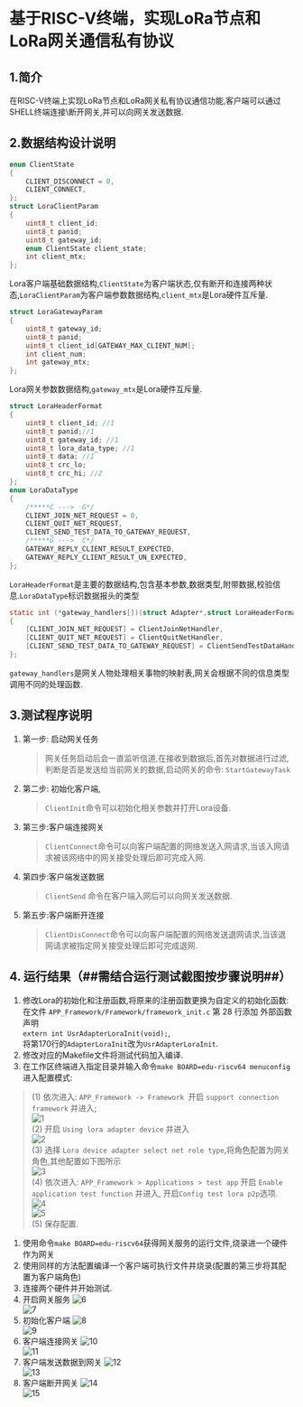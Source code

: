 # 基于RISC-V终端，实现LoRa节点和LoRa网关通信私有协议

## 1.简介
在RISC-V终端上实现LoRa节点和LoRa网关私有协议通信功能,客户端可以通过SHELL终端连接\断开网关,并可以向网关发送数据.

## 2.数据结构设计说明

```c
enum ClientState
{
    CLIENT_DISCONNECT = 0,
    CLIENT_CONNECT,
};
struct LoraClientParam 
{
    uint8_t client_id;
    uint8_t panid;
    uint8_t gateway_id;
    enum ClientState client_state;
    int client_mtx;
};
```
Lora客户端基础数据结构,`ClientState`为客户端状态,仅有断开和连接两种状态,`LoraClientParam`为客户端参数数据结构,`client_mtx`是Lora硬件互斥量.
```c
struct LoraGatewayParam 
{
    uint8_t gateway_id;
    uint8_t panid;
    uint8_t client_id[GATEWAY_MAX_CLIENT_NUM];
    int client_num;
    int gateway_mtx;
};
```
Lora网关参数数据结构,`gateway_mtx`是Lora硬件互斥量.
```c
struct LoraHeaderFormat
{
    uint8_t client_id; //1
    uint8_t panid;//1
    uint8_t gateway_id; //1
    uint8_t lora_data_type; //1
    uint8_t data; //1
    uint8_t crc_lo;
    uint8_t crc_hi; //2
};
enum LoraDataType
{
    /*****C --->  G*/
    CLIENT_JOIN_NET_REQUEST = 0,
    CLIENT_QUIT_NET_REQUEST,
    CLIENT_SEND_TEST_DATA_TO_GATEWAY_REQUEST,
    /*****G --->  C*/
    GATEWAY_REPLY_CLIENT_RESULT_EXPECTED,
    GATEWAY_REPLY_CLIENT_RESULT_UN_EXPECTED,
};
```
`LoraHeaderFormat`是主要的数据结构,包含基本参数,数据类型,附带数据,校验信息.`LoraDataType`标识数据报头的类型

```c
static int (*gateway_handlers[])(struct Adapter*,struct LoraHeaderFormat*) = 
{
    [CLIENT_JOIN_NET_REQUEST] = ClientJoinNetHandler,
    [CLIENT_QUIT_NET_REQUEST] = ClientQuitNetHandler,
    [CLIENT_SEND_TEST_DATA_TO_GATEWAY_REQUEST] = ClientSendTestDataHandler,
};
```
`gateway_handlers`是网关人物处理相关事物的映射表,网关会根据不同的信息类型调用不同的处理函数.

## 3.测试程序说明

1. 第一步: 启动网关任务
    > 网关任务启动后会一直监听信道,在接收到数据后,首先对数据进行过滤,判断是否是发送给当前网关的数据,启动网关的命令: `StartGatewayTask`
2. 第二步: 初始化客户端,
   > `ClientInit`命令可以初始化相关参数并打开Lora设备.
3. 第三步:客户端连接网关
   > `ClientConnect`命令可以向客户端配置的网络发送入网请求,当该入网请求被该网络中的网关接受处理后即可完成入网.
4. 第四步:客户端发送数据
   > `ClientSend` 命令在客户端入网后可以向网关发送数据.
5. 第五步:客户端断开连接
   > `ClientDisConnect`命令可以向客户端配置的网络发送退网请求,当该退网请求被指定网关接受处理后即可完成退网.

## 4. 运行结果（##需结合运行测试截图按步骤说明##）

1. 修改Lora的初始化和注册函数,将原来的注册函数更换为自定义的初始化函数:<br>
在文件 `APP_Framework/Framework/framework_init.c` 第 28 行添加 外部函数声明 <br>`extern int UsrAdapterLoraInit(void);`,<br>
将第170行的`AdapterLoraInit`改为`UsrAdapterLoraInit`.
2. 修改对应的Makefile文件将测试代码加入编译.
3. 在工作区终端进入指定目录并输入命令`make BOARD=edu-riscv64 menuconfig`进入配置模式:<br>
> (1) 依次进入: `APP_Framework -> Framework `开启 `support connection framework` 并进入;<br>
![1](images/file_1_1.png)<br>
> (2) 开启 `Using lora adapter device` 并进入<br>
![2](images/file_1_2.png)<br>
> (3) 选择 `Lora device adapter select net role type`,将角色配置为网关角色,其他配置如下图所示<br>
![3](images/file_1_3.png)<br>
> (4) 依次进入: `APP_Framework > Applications > test app` 开启 `Enable application test function` 并进入, 开启`Config test lora p2p`选项.<br>
![4](images/file_1_4.png)<br>
![5](images/file_1_5.png)<br>
> (5) 保存配置.
1. 使用命令`make BOARD=edu-riscv64`获得网关服务的运行文件,烧录进一个硬件作为网关
2. 使用同样的方法配置编译一个客户端可执行文件并烧录(配置的第三步将其配置为客户端角色)
3. 连接两个硬件并开始测试.
4. 开启网关服务
![6](images/file_2_1.png)<br>
![7](images/file_2_2.png)<br>
1. 初始化客户端
![8](images/file_2_3.png)<br>
![9](images/file_2_4.png)<br>
1.  客户端连接网关
![10](images/file_2_5_1.png)<br>
![11](images/file_2_5_2.png)<br>
1.   客户端发送数据到网关
![12](images/file_2_6_1.png)<br>
![13](images/file_2_6_2.png)<br>
1.   客户端断开网关
![14](images/file_2_7_1.png)<br>
![15](images/file_2_7_2.png)<br>
